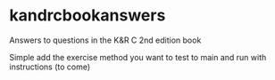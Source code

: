 kandrcbookanswers
=================

Answers to questions in the K&amp;R C 2nd edition book

Simple add the exercise method you want to test to main
and run with instructions (to come)
